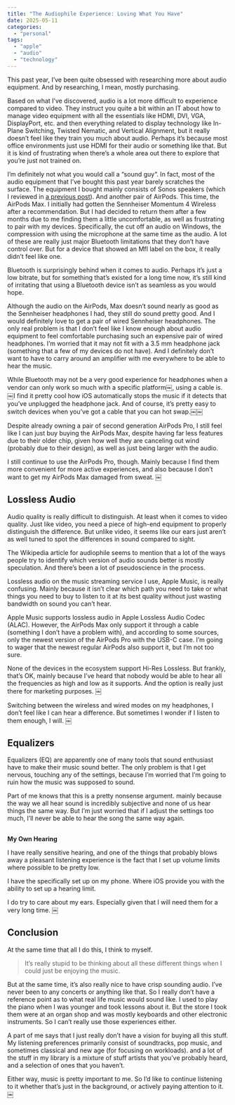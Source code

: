 ```yaml
---
title: "The Audiophile Experience: Loving What You Have"
date: 2025-05-11
categories: 
  - "personal"
tags: 
  - "apple"
  - "audio"
  - "technology"
---
```


This past year, I’ve been quite obsessed with researching more about audio equipment. And by researching, I mean, mostly purchasing.

Based on what I’ve discovered, audio is a lot more difficult to experience compared to video. They instruct you quite a bit within an IT about how to manage video equipment with all the essentials like HDMI, DVI, VGA, DisplayPort, etc. and then everything related to display technology like In-Plane Switching, Twisted Nematic, and Vertical Alignment, but it really doesn’t feel like they train you much about audio. Perhaps it’s because most office environments just use HDMI for their audio or something like that. But it is kind of frustrating when there’s a whole area out there to explore that you’re just not trained on.

I’m definitely not what you would call a “sound guy“. In fact, most of the audio equipment that I’ve bought this past year barely scratches the surface. The equipment I bought mainly consists of Sonos speakers (which I reviewed in [a previous post](https://blog.jarexibackblaze.xyz/2025/03/08/sonos-ecosystem-review/)). And another pair of AirPods. This time, the AirPods Max. I initially had gotten the Sennheiser Momentum 4 Wireless after a recommendation. But I had decided to return them after a few months due to me finding them a little uncomfortable, as well as frustrating to pair with my devices. Specifically, the cut off an audio on Windows, the compression with using the microphone at the same time as the audio. A lot of these are really just major Bluetooth limitations that they don’t have control over. But for a device that showed an MfI label on the box, it really didn’t feel like one.

Bluetooth is surprisingly behind when it comes to audio. Perhaps it’s just a low bitrate, but for something that’s existed for a long time now, it’s still kind of irritating that using a Bluetooth device isn’t as seamless as you would hope.

Although the audio on the AirPods, Max doesn’t sound nearly as good as the Sennheiser headphones I had, they still do sound pretty good. And I would definitely love to get a pair of wired Sennheiser headphones. The only real problem is that I don’t feel like I know enough about audio equipment to feel comfortable purchasing such an expensive pair of wired headphones. I’m worried that it may not fit with a 3.5 mm headphone jack (something that a few of my devices do not have). And I definitely don’t want to have to carry around an amplifier with me everywhere to be able to hear the music.

While Bluetooth may not be a very good experience for headphones when a vendor can only work so much with a specific platform￼, using a cable is. ￼I find it pretty cool how iOS automatically stops the music if it detects that you’ve unplugged the headphone jack. And of course, it’s pretty easy to switch devices when you’ve got a cable that you can hot swap.￼￼

Despite already owning a pair of second generation AirPods Pro, I still feel like I can just buy buying the AirPods Max, despite having far less features due to their older chip, given how well they are canceling out wind (probably due to their design), as well as just being larger with the audio.

I still continue to use the AirPods Pro, though. Mainly because I find them more convenient for more active experiences, and also because I don’t want to get my AirPods Max damaged from sweat. ￼

## Lossless Audio

Audio quality is really difficult to distinguish. At least when it comes to video quality. Just like video, you need a piece of high-end equipment to properly distinguish the difference. But unlike video, it seems like our ears just aren’t as well tuned to spot the differences in sound compared to sight.

The Wikipedia article for audiophile seems to mention that a lot of the ways people try to identify which version of audio sounds better is mostly speculation. And there’s been a lot of pseudoscience in the process.

Lossless audio on the music streaming service I use, Apple Music, is really confusing. Mainly because it isn’t clear which path you need to take or what things you need to buy to listen to it at its best quality without just wasting bandwidth on sound you can’t hear.

Apple Music supports lossless audio in Apple Lossless Audio Codec (ALAC). However, the AirPods Max only support it through a cable (something I don’t have a problem with), and according to some sources, only the newest version of the AirPods Pro with the USB-C case. I’m going to wager that the newest regular AirPods also support it, but I’m not too sure.

None of the devices in the ecosystem support Hi-Res Lossless. But frankly, that’s OK, mainly because I’ve heard that nobody would be able to hear all the frequencies as high and low as it supports. And the option is really just there for marketing purposes. ￼

Switching between the wireless and wired modes on my headphones, I don’t feel like I can hear a difference. But sometimes I wonder if I listen to them enough, I will. ￼

## Equalizers

Equalizers (EQ) are apparently one of many tools that sound enthusiast have to make their music sound better. The only problem is that I get nervous, touching any of the settings, because I’m worried that I’m going to ruin how the music was supposed to sound.

Part of me knows that this is a pretty nonsense argument. mainly because the way we all hear sound is incredibly subjective and none of us hear things the same way. But I’m just worried that if I adjust the settings too much, I’ll never be able to hear the song the same way again.

## 

**My Own Hearing**

I have really sensitive hearing, and one of the things that probably blows away a pleasant listening experience is the fact that I set up volume limits where possible to be pretty low.

I have the specifically set up on my phone. Where iOS provide you with the ability to set up a hearing limit.

I do try to care about my ears. Especially given that I will need them for a very long time. ￼

## Conclusion

At the same time that all I do this, I think to myself.

> It’s really stupid to be thinking about all these different things when I could just be enjoying the music.

But at the same time, it’s also really nice to have crisp sounding audio. I’ve never been to any concerts or anything like that. So I really don’t have a reference point as to what real life music would sound like. I used to play the piano when I was younger and took lessons about it. But the store I took them were at an organ shop and was mostly keyboards and other electronic instruments. So I can’t really use those experiences either.

A part of me says that I just really don’t have a vision for buying all this stuff. My listening preferences primarily consist of soundtracks, pop music, and sometimes classical and new age (for focusing on workloads). and a lot of the stuff in my library is a mixture of stuff artists that you’ve probably heard, and a selection of ones that you haven’t.

Either way, music is pretty important to me. So I’d like to continue listening to it whether that’s just in the background, or actively paying attention to it. ￼
